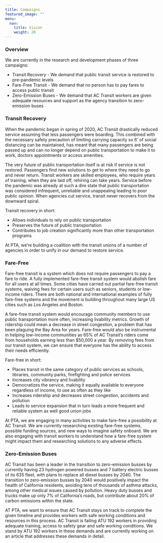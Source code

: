 ```yaml
---
title: Campaigns
featured_image: ""
menu:
  nav:
    title: Vision
    weight: 20
---
```

<!--StartFragment-->

### Overview



We are currently in the research and development phases of three campaigns:



* Transit Recovery - We demand that public transit service is restored to pre-pandemic levels
* Fare-Free Transit - We demand that no person has to pay fares to access public transit
* Zero-Emission Buses - We demand that AC Transit workers are given adequate resources and support as the agency transition to zero-emission buses 

### Transit Recovery



When the pandemic began in spring of 2020, AC Transit drastically reduced service assuming that less passengers were boarding. This combined with the necessary safety precaution of limiting carrying capacity so 6’ of social distancing can be maintained, has meant that many passengers are being passed up and can no longer depend on public transportation to make it to work, doctors appointments or access amenities. 



The very future of public transportation itself is at risk if service is not restored. Passengers find new solutions to get to where they need to go and never return. Transit workers are skilled employees, who require years of training; when they are laid off, rehiring can take years. Service before the pandemic was already at such a dire state that public transportation was considered infrequent, unreliable and unappealing leading to poor public opinion. When agencies cut service, transit never recovers from the downward spiral. 



Transit recovery in short:

* Allows individuals to rely on public transportation
* Preserves the future of public transportation
* Contributes to job creation significantly more than other transportation programs



At PTA, we’re building a coalition with the transit unions of a number of agencies in order to unify in our demand to restore service. 

### Fare-Free



Fare-free transit is a system which does not require passengers to pay a fare to ride. A fully implemented fare-free transit system would abolish fare for all users at all times. Some cities have carried out partial fare-free transit systems, waiving fees for certain users such as seniors, students or low-income riders. There are both national and international examples of fully fare-free systems and the movement is building throughout many large US cities such as Los Angeles and Boston.



A fare-free transit system would encourage community members to use public transportation more often, increasing livability metrics. Growth of ridership could mean a decrease in street congestion, a problem that has been plaguing the Bay Area for years. Fare-free would also be instrumental in helping low-income communities as 65% of AC Transit’s riders come from households earning less than $50,000 a year. By removing fees from our transit system, we can ensure that everyone has the ability to access their needs efficiently.



Fare-free in short:



* Places transit in the same category of public services as schools, libraries, community parks, firefighting and police services
* Increases city vibrancy and livability
* Democratizes the service, making it equally available to everyone regardless of income, to use as often as they like
* Increases ridership and decreases street congestion, accidents and pollution
* Leads to service expansion that in turn leads a more frequent and reliable system as well good union jobs



At PTA, we are engaging in many activities to make fare-free a possibility at AC Transit. We are currently researching existing fare-free systems, possible funding sources, and new ways to imagine safety onboard. We are also engaging with transit workers to understand how a fare-free system might impact them and researching solutions to any adverse effects. 

### Zero-Emission Buses



AC Transit has been a leader in the transition to zero-emission busses by currently having 23 hydrogen powered busses and 7 battery electric busses of its 635 fleet, with plans to replace all diesel busses by 2040. The transition to zero-emission busses by 2040 would positively impact the health of California residents, avoiding tens of thousands of asthma attacks, among other medical issues caused by pollution. Heavy duty busses and trucks make up only 7% of California’s roads, but contribute about 20% of carbon emissions within the state.  



AT PTA, we want to ensure that AC Transit stays on track to complete the given timeline and provides workers with safe working conditions and resources in this process. AC Transit is failing ATU 192 workers in providing adequate training, access to safety gear and safe working conditions. We stand by ATU 192 workers in these demands and are currently working on an article that addresses these demands in detail.

<!--EndFragment-->